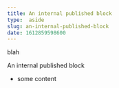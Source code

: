 ```yaml
---
title: An internal published block
type:  aside
slug: an-internal-published-block
date: 1612859598600
---
```

blah

An internal published block
* some content
